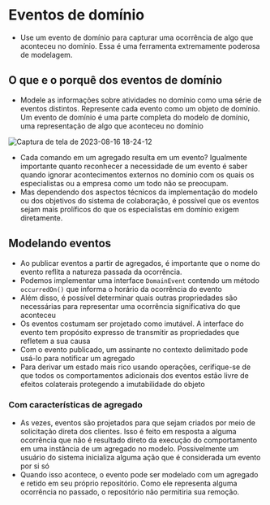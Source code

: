 # Eventos de domínio

- Use um evento de domínio para capturar uma ocorrência de algo que aconteceu no domínio. Essa é uma ferramenta extremamente poderosa de modelagem.

## O que e o porquê dos eventos de  domínio

- Modele as informações sobre atividades no domínio como uma série de eventos distintos. Represente cada evento como um objeto de domínio. Um evento de domínio é uma parte completa do modelo de domínio, uma representação de algo que aconteceu no domínio

![Captura de tela de 2023-08-16 18-24-12](https://github.com/fredsonchaves07/ddd-study/assets/43495376/17f4d1b3-2e0f-41fc-9b70-abf53b5bd52b)

- Cada comando em um agregado resulta em um evento? Igualmente importante quanto reconhecer a necessidade de um evento é saber quando ignorar acontecimentos externos no domínio com os quais os especialistas ou a empresa como um todo não se preocupam.
- Mas dependendo dos aspectos técnicos da implementação do modelo ou dos objetivos do sistema de colaboração, é possível que os eventos sejam mais prolíficos do que os especialistas em domínio exigem diretamente.

## Modelando eventos

- Ao publicar eventos a partir de agregados, é importante que o nome do evento reflita a natureza passada da ocorrência.
- Podemos implementar uma interface `DomainEvent` contendo um método `occurredOn()` que informa o horário da ocorrência do evento
- Além disso, é possível determinar quais outras propriedades são necessárias para representar uma ocorrência significativa do que aconteceu
- Os eventos costumam ser projetado como imutável. A interface do evento tem propósito expresso de transmitir as propriedades que refletem a sua causa
- Com o evento publicado, um assinante no contexto delimitado pode usá-lo para notificar um agregado
- Para derivar um estado mais rico usando operações, cerifique-se de que todos os comportamentos adicionais dos eventos estão livre de efeitos colaterais protegendo a imutabilidade do objeto

### Com características de agregado

- As vezes, eventos são projetados para que sejam criados por meio de solicitação direta dos clientes. Isso é feito em resposta a alguma ocorrência que não é resultado direto da execução do comportamento em uma instância de um agregado no modelo. Possivelmente um usuário do sistema inicializa alguma ação que é considerada um evento por si só
- Quando isso acontece, o evento pode ser modelado com um agregado e retido em seu próprio repositório. Como ele representa alguma ocorrência no passado, o repositório não permitiria sua remoção.
